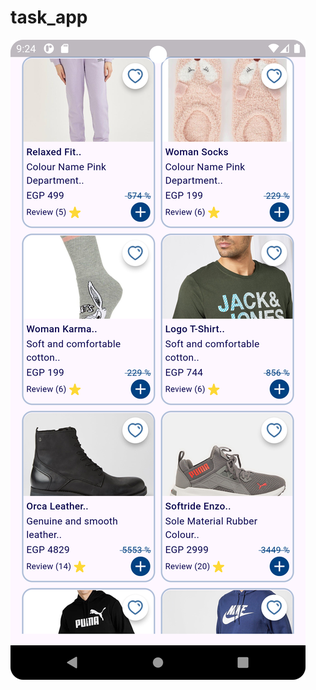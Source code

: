 # task_app



![Screenshot_20240914_212458](https://github.com/Teva902/elevate_task_app/blob/16c8d3e3b7c7d5290269ee2ebd36fe2494b9ff01/Screenshot_20240914_212458.png)



